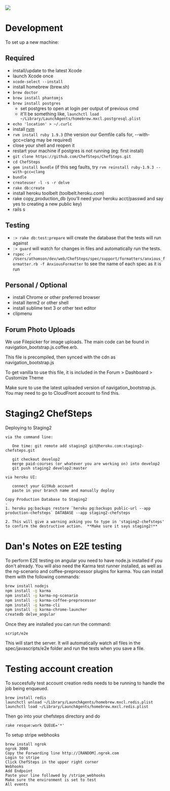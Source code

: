 <a href="https://codeclimate.com/github/rails/rails"><img src="https://codeclimate.com/github/rails/rails.png" /></a>

# Development

To set up a new machine:


## Required

- install/update to the latest Xcode
- launch Xcode once
- `xcode-select --install`
- install homebrew (brew.sh)
- `brew doctor`
- `brew install phantomjs`
- `brew install postgres`
   - set postgres to open at login per output of previous cmd
   - it'll be something like, `launchctl load ~/Library/LaunchAgents/homebrew.mxcl.postgresql.plist`
- `echo 'location' > ~/.curlc`
- install [rvm](https://rvm.io/)
- `rvm install ruby 1.9.3` (the version our Gemfile calls for, --with-gcc=clang may be required)
- close your shell and reopen it
- restart your machine if postgres is not running (eg: first install)
- `git clone https://github.com/ChefSteps/ChefSteps.git`
- `cd ChefSteps`
- `gem install bundle` (if this seg faults, try ```rvm reinstall ruby-1.9.3 --with-gcc=clang```
- `bundle`
- `createuser -l -s -r delve`
- `rake db:create`
- install heroku toolbelt (toolbelt.heroku.com)
- rake copy_production_db (you’ll need your heroku acct/passwd and say yes to creating a new public key)
- rails s

## Testing

- `:> rake db:test:prepare` will create the database that the tests will run
   against
- `:> guard` will watch for changes in files and automatically run the tests.
- `rspec -r /Users/athomson/dev/web/ChefSteps/spec/support/formatters/anxious_formatter.rb -f AnxiousFormatter` to see the name of each spec as it is run

## Personal / Optional

- install Chrome or other preferred browser
- install iterm2 or other shell
- install sublime text 3 or other text editor
- clipmenu


## Forum Photo Uploads
We use Filepicker for image uploads.  The main code can be found in navigation_bootstrap.js.coffee.erb.

This file is precompiled, then synced with the cdn as navigation_bootstrap.js

To get vanilla to use this file, it is included in the Forum > Dashboard > Customize Theme

Make sure to use the latest uploaded version of navigation_bootstrap.js.  You may need to go to CloudFront account to find this.

Staging2 ChefSteps
=

Deploying to Staging2
```
via the command line:  

   One time: git remote add staging2 git@heroku.com:staging2-chefsteps.git

   git checkout develop2
   merge paid-courses (or whatever you are working on) into develop2
   git push staging2 develop2:master

via heroku UI:

   connect your GitHub account
   paste in your branch name and manually deploy

Copy Production Database to Staging2
-
1. heroku pg:backups restore `heroku pg:backups public-url --app production-chefsteps` DATABASE --app staging2-chefsteps

2. This will give a warning asking you to type in 'staging2-chefsteps' to confirm the destructive action.  **Make sure it says staging2!**
```

# Dan's Notes on E2E testing
To perform E2E testing on angular you need to have node.js installed if you don't already.  You will also need the Karma test runner installed, as well as the ng-scenario and coffee-preprocessor plugins for karma.  You can install them with the following commands:
```bash
brew install nodejs
npm install -g karma
npm install -g karma-ng-scenario
npm install -g karma-coffee-preprocessor
npm install -g karma-cli
npm install -g karma-chrome-launcher
createdb delve_angular
```

Once they are installed you can run the command:
```
script/e2e
```

This will start the server.  It will automatically watch all files in the spec/javascripts/e2e folder and run the tests when you save a file.

# Testing account creation
To succesfully test account creation redis needs to be running to handle the job being enqueued.
```
brew install redis
launchctl unload ~/Library/LaunchAgents/homebrew.mxcl.redis.plist
launchctl load ~/Library/LaunchAgents/homebrew.mxcl.redis.plist
```

Then go into your chefsteps directory and do
```
rake resque:work QUEUE='*'
```

To setup stripe webhooks
```
brew install ngrok
ngrok 3000
Copy the Forwarding line http://[RANDOM].ngrok.com
Login to stripe
Click ChefSteps in the upper right corner
Webhooks
Add Endpoint
Paste your line followed by /stripe_webhooks
Make sure the environment is set to test
All events
```

